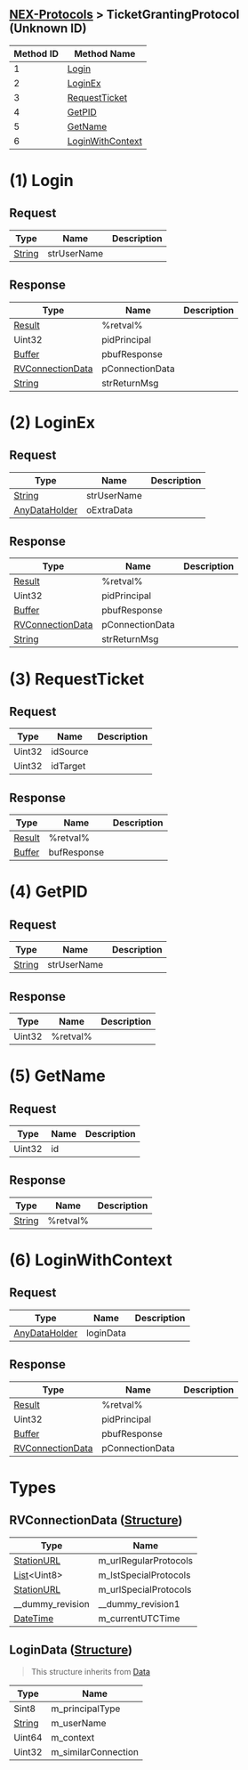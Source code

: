 ## [NEX-Protocols](https://github.com/kinnay/NintendoClients/wiki/NEX-Protocols) > TicketGrantingProtocol (Unknown ID)

| Method ID | Method Name |
| --- | --- |
| 1 | [Login](#1-login) |
| 2 | [LoginEx](#2-loginex) |
| 3 | [RequestTicket](#3-requestticket) |
| 4 | [GetPID](#4-getpid) |
| 5 | [GetName](#5-getname) |
| 6 | [LoginWithContext](#6-loginwithcontext) |

# (1) Login

## Request
| Type | Name | Description |
| --- | --- | --- |
| [String](https://github.com/kinnay/NintendoClients/wiki/NEX-Common-Types#string) | strUserName |  |

## Response
| Type | Name | Description |
| --- | --- | --- |
| [Result](https://github.com/kinnay/NintendoClients/wiki/NEX-Common-Types#result) | %retval% |  |
| Uint32 | pidPrincipal |  |
| [Buffer](https://github.com/kinnay/NintendoClients/wiki/NEX-Common-Types#buffer) | pbufResponse |  |
| [RVConnectionData](https://github.com/kinnay/NintendoClients/wiki/NEX-Common-Types#rvconnectiondata) | pConnectionData |  |
| [String](https://github.com/kinnay/NintendoClients/wiki/NEX-Common-Types#string) | strReturnMsg |  |

# (2) LoginEx

## Request
| Type | Name | Description |
| --- | --- | --- |
| [String](https://github.com/kinnay/NintendoClients/wiki/NEX-Common-Types#string) | strUserName |  |
| [AnyDataHolder](https://github.com/kinnay/NintendoClients/wiki/NEX-Common-Types#anydataholder) | oExtraData |  |

## Response
| Type | Name | Description |
| --- | --- | --- |
| [Result](https://github.com/kinnay/NintendoClients/wiki/NEX-Common-Types#result) | %retval% |  |
| Uint32 | pidPrincipal |  |
| [Buffer](https://github.com/kinnay/NintendoClients/wiki/NEX-Common-Types#buffer) | pbufResponse |  |
| [RVConnectionData](https://github.com/kinnay/NintendoClients/wiki/NEX-Common-Types#rvconnectiondata) | pConnectionData |  |
| [String](https://github.com/kinnay/NintendoClients/wiki/NEX-Common-Types#string) | strReturnMsg |  |

# (3) RequestTicket

## Request
| Type | Name | Description |
| --- | --- | --- |
| Uint32 | idSource |  |
| Uint32 | idTarget |  |

## Response
| Type | Name | Description |
| --- | --- | --- |
| [Result](https://github.com/kinnay/NintendoClients/wiki/NEX-Common-Types#result) | %retval% |  |
| [Buffer](https://github.com/kinnay/NintendoClients/wiki/NEX-Common-Types#buffer) | bufResponse |  |

# (4) GetPID

## Request
| Type | Name | Description |
| --- | --- | --- |
| [String](https://github.com/kinnay/NintendoClients/wiki/NEX-Common-Types#string) | strUserName |  |

## Response
| Type | Name | Description |
| --- | --- | --- |
| Uint32 | %retval% |  |

# (5) GetName

## Request
| Type | Name | Description |
| --- | --- | --- |
| Uint32 | id |  |

## Response
| Type | Name | Description |
| --- | --- | --- |
| [String](https://github.com/kinnay/NintendoClients/wiki/NEX-Common-Types#string) | %retval% |  |

# (6) LoginWithContext

## Request
| Type | Name | Description |
| --- | --- | --- |
| [AnyDataHolder](https://github.com/kinnay/NintendoClients/wiki/NEX-Common-Types#anydataholder) | loginData |  |

## Response
| Type | Name | Description |
| --- | --- | --- |
| [Result](https://github.com/kinnay/NintendoClients/wiki/NEX-Common-Types#result) | %retval% |  |
| Uint32 | pidPrincipal |  |
| [Buffer](https://github.com/kinnay/NintendoClients/wiki/NEX-Common-Types#buffer) | pbufResponse |  |
| [RVConnectionData](https://github.com/kinnay/NintendoClients/wiki/NEX-Common-Types#rvconnectiondata) | pConnectionData |  |

# Types

## RVConnectionData ([Structure](https://github.com/kinnay/NintendoClients/wiki/NEX-Common-Types#structure))
| Type | Name |
| --- | --- |
| [StationURL](https://github.com/kinnay/NintendoClients/wiki/NEX-Common-Types#stationurl) | m_urlRegularProtocols |
| [List](https://github.com/kinnay/NintendoClients/wiki/NEX-Common-Types#list)&#x3C;Uint8&#x3E; | m_lstSpecialProtocols |
| [StationURL](https://github.com/kinnay/NintendoClients/wiki/NEX-Common-Types#stationurl) | m_urlSpecialProtocols |
| __dummy_revision | __dummy_revision1 |
| [DateTime](https://github.com/kinnay/NintendoClients/wiki/NEX-Common-Types#datetime) | m_currentUTCTime |

## LoginData ([Structure](https://github.com/kinnay/NintendoClients/wiki/NEX-Common-Types#structure))
> This structure inherits from [Data](https://github.com/kinnay/NintendoClients/wiki/NEX-Common-Types#data)

| Type | Name |
| --- | --- |
| Sint8 | m_principalType |
| [String](https://github.com/kinnay/NintendoClients/wiki/NEX-Common-Types#string) | m_userName |
| Uint64 | m_context |
| Uint32 | m_similarConnection |